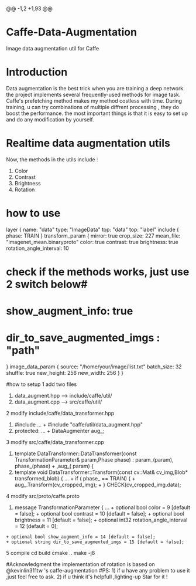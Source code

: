 @@ -1,2 +1,93 @@
# Caffe-Data-Augmentation
Image data augmentation util for Caffe

# Introduction
Data augmentation is the best trick when you are training a deep network. the project implements several frequently-used methods for image task. Caffe's prefetching method makes my method costless with time. During training, u can try combinations of multiple diffrent processing , they do boost the performance. the most important things is that it is easy to set up and do any modification by yourself.
  
# Realtime data augmentation utils
Now, the methods in the utils include :
  1) Color
  2) Contrast
  3) Brightness
  4) Rotation   
  
# how to use
layer {
  name: "data"
  type: "ImageData"
  top: "data"
  top: "label"
  include {
  phase: TRAIN
}
transform_param {
  mirror: true
  crop_size: 227
  mean_file: "imagenet_mean.binaryproto"
  color: true
  contrast: true
  brightness: true
  rotation_angle_interval: 10
  # check if the methods works, just use 2 switch below#
  #  show_augment_info: true  
  #  dir_to_save_augmented_imgs : "path"
}
image_data_param {
  source: "/home/your/image/list.txt"
  batch_size: 32
  shuffle: true
  new_height: 256
  new_width: 256
 }
}

#how to setup
1 add two files 

  1) data_augment.hpp --> include/caffe/util/
  2) data_augment.cpp --> src/caffe/util/
  
2 modify include/caffe/data_transformer.hpp
  1) #include 
    ...
    + #include "caffe/util/data_augment.hpp"
  2) protected:
    ...
    + DataAugmenter<Dtype> aug_;

3 modify src/caffe/data_transformer.cpp

  1) template<typename Dtype>
    DataTransformer<Dtype>::DataTransformer(const TransformationParameter& param,Phase phase)
    : param_(param), phase_(phase) 
    + ,aug_( param) {
  2) template<typename Dtype>
    void DataTransformer<Dtype>::Transform(const cv::Mat& cv_img,Blob<Dtype>* transformed_blob) {
    ...
    + if ( phase_ == TRAIN) {
    +   aug_.Transform(cv_cropped_img); 
    + } 
    CHECK(cv_cropped_img.data);

4 modify src/proto/caffe.proto

  1) message TransformationParameter {
    ...
    + optional bool color = 9 [default = false];
    + optional bool contrast = 10 [default = false];
    + optional bool brightness = 11 [default = false];
    + optional int32 rotation_angle_interval = 12 [default = 0];
      
    + optional bool show_augment_info = 14 [default = false];
    + optional string dir_to_save_augmented_imgs = 15 [default = false];
  
5 compile
  cd build
  cmake ..
  make -j8
  
#Acknowledgment
  the implementation of rotation is based on @kevinlin311tw 's caffe-augmentation
#PS:
    1) if u have any problem to use it ,just feel free to ask.
    2) if u think it's helpfull ,lighting-up Star for it !
